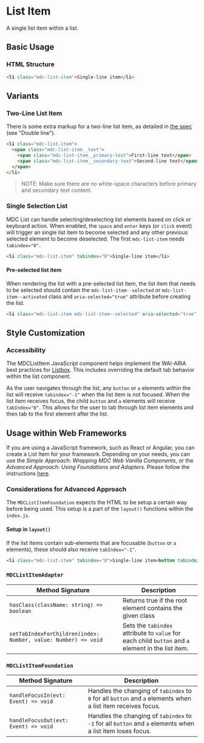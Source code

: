 <!--docs:
title: "List Item"
layout: detail
section: components
excerpt: "A single line item within a list."
iconId: list
path: /catalog/lists/list-item/
-->

# List Item

A single list item within a list.

## Basic Usage

### HTML Structure

```html
<li class="mdc-list-item">Single-line item</li>
```

## Variants

### Two-Line List Item

There is some extra markup for a two-line list item, as detailed in  [the spec](https://material.io/design/components/lists.html#specs) (see "Double line").

```html
<li class="mdc-list-item">
  <span class="mdc-list-item__text">
    <span class="mdc-list-item__primary-text">First-line text</span>
    <span class="mdc-list-item__secondary-text">Second-line text</span>
  </span>
</li>
```

> NOTE: Make sure there are no white-space characters before primary and secondary text content.

### Single Selection List

MDC List can handle selecting/deselecting list elements based on click or keyboard action. When enabled, the `space` and `enter` keys (or `click` event) will trigger an single list item to become selected and any other previous selected element to become deselected. The first `mdc-list-item` needs `tabindex="0"`.

```html
<li class="mdc-list-item" tabindex="0">Single-line item</li>
```

#### Pre-selected list item

When rendering the list with a pre-selected list item, the list item that needs to be selected should contain
the `mdc-list-item--selected` or `mdc-list-item--activated` class and `aria-selected="true"` attribute before
creating the list.

```html
<li class="mdc-list-item mdc-list-item--selected" aria-selected="true" tabindex="0">Single-line item</li>
```

## Style Customization

### Accessibility

The MDCListItem JavaScript component helps implement the WAI-ARIA best practices for
[Listbox](https://www.w3.org/TR/wai-aria-practices-1.1/#Listbox). This includes overriding the default tab behavior within the list component.

As the user navigates through the list, any `button` or `a` elements within the list will receive `tabindex="-1"`
when the list item is not focused. When the list item receives focus, the child `button` and `a` elements will 
receive `tabIndex="0"`. This allows for the user to tab through list item elements and then tab to the
first element after the list. 

## Usage within Web Frameworks

If you are using a JavaScript framework, such as React or Angular, you can create a List Item for your framework. Depending on your needs, you can use the _Simple Approach: Wrapping MDC Web Vanilla Components_, or the _Advanced Approach: Using Foundations and Adapters_. Please follow the instructions [here](../../../docs/integrating-into-frameworks.md).

### Considerations for Advanced Approach

The `MDCListItemFoundation` expects the HTML to be setup a certain way before being used. This setup is a part of the `layout()` functions within the `index.js`.

#### Setup in `layout()`

If the list items contain sub-elements that are focusable (`button` or `a` elements), these should also receive `tabIndex="-1"`.

```html
<li class="mdc-list-item" tabindex="0">Single-line item<button tabindex="-1"></button></li>
```
 
### `MDCListItemAdapter`

Method Signature | Description
--- | ---
`hasClass(className: string) => boolean` | Returns true if the root element contains the given class
`setTabIndexForChildren(index: Number, value: Number) => void` | Sets the `tabindex` attribute to `value` for each child `button` and `a` element in the list item.

### `MDCListItemFoundation`

Method Signature | Description
--- | ---
`handleFocusIn(evt: Event) => void` | Handles the changing of `tabindex` to `0` for all `button` and `a` elements when a list item receives focus. 
`handleFocusOut(evt: Event) => void` | Handles the changing of `tabindex` to `-1` for all `button` and `a` elements when a list item loses focus.

